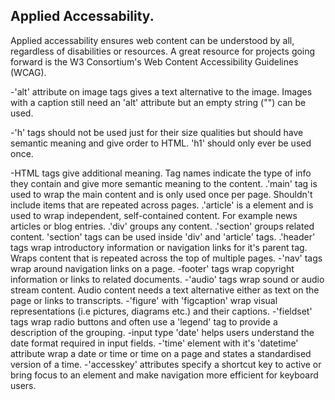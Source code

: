 ## Applied Accessability.

Applied accessability ensures web content can be understood by all, regardless of disabilities or resources. A great resource for projects going forward is the W3 Consortium's Web Content Accessibility Guidelines (WCAG). 

-'alt' attribute on image tags gives a text alternative to the image. Images with a caption still need an 'alt' attribute but an empty string ("") can be used.

-'h' tags should not be used just for their size qualities but should have semantic meaning and give order to HTML. 'h1' should only ever be used once.

-HTML tags give additional meaning. Tag names indicate the type of info they contain and give more semantic meaning to the content.
    .'main' tag is used to wrap the main content and is only used once per page. Shouldn't include items that are repeated across pages.
    .'article' is a element and is used to wrap independent, self-contained content. For example news articles or blog entries.
    .'div' groups any content.
    .'section' groups related content. 'section' tags can be used inside 'div' and 'article' tags.
    .'header' tags wrap introductory information or navigation links for it's parent tag. Wraps content that is repeated across the top of multiple pages.
    -'nav' tags wrap around navigation links on a page.
    -footer' tags wrap copyright information or links to related documents.
    -'audio' tags wrap sound or audio stream content. Audio content needs a text alternative either as text on the page or links to transcripts.
    -'figure' with 'figcaption' wrap visual representations (i.e pictures, diagrams etc.) and their captions.
    -'fieldset' tags wrap radio buttons and often use a 'legend' tag to provide a description of the grouping.
    -input type 'date' helps users understand the date format required in input fields.
    -'time' element with it's 'datetime' attribute wrap a date or time or time on a page and states a standardised version of a time.
    -'accesskey' attributes specify a shortcut key to active or bring focus to an element and make navigation more efficient for keyboard users.